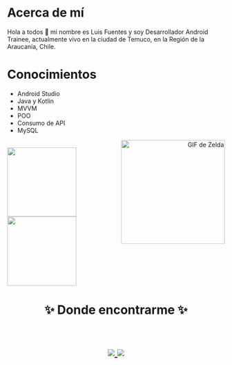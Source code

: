 # Acerca de mí

Hola a todos 👋 mi nombre es Luis Fuentes y soy Desarrollador Android Trainee, actualmente vivo en la ciudad de Temuco, en la Región de la Araucanía, Chile.

# Conocimientos

- Android Studio
- Java y Kotlin
- MVVM
- POO
- Consumo de API
- MySQL

<span align="right">
  <img src="https://media.giphy.com/media/YAPrs0Uf89nSU/giphy.gif" alt="GIF de Zelda" width="240" height="240" style="float:right;">
</span>

<br/>

<a href="https://github.com/LuisFuentesDev">
  <img height="160em" src="https://github-readme-stats.vercel.app/api?username=LuisFuentesDev&theme=buefy&show_icons=true" />
  <img height="160em" src="https://github-readme-stats.vercel.app/api/top-langs/?username=LuisFuentesDev&theme=buefy&layout=compact" />
</a>

<br/>

<h1 align="center">
✨ Donde encontrarme ✨
  <p align="center"><br/>
    <a href="https://www.linkedin.com/in/proxdevluisfuentes/">
      <img src="https://img.shields.io/badge/Linkedin-luisFuentes-blue">
    </a>
    <a href="mailto:lsfuentes2@gmail.com">
      <img src="https://img.shields.io/badge/lsfuentes2-gmail-red">
    </a>
  </p>
</h1>
